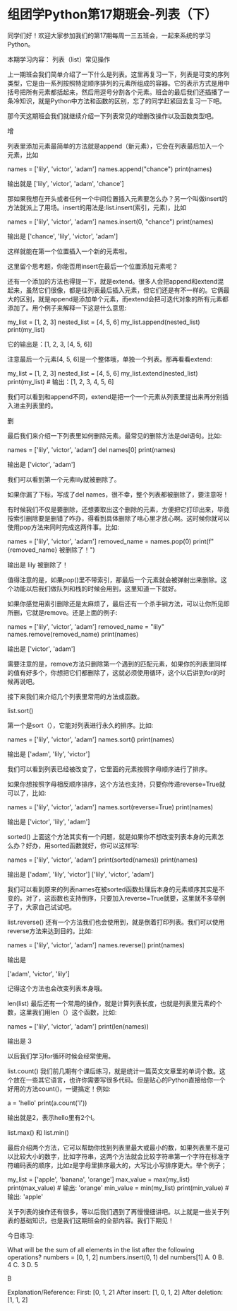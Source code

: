 # 组团学Python第17期班会-列表（下）

同学们好！欢迎大家参加我们的第17期每周一三五班会，一起来系统的学习Python。

本期学习内容： 列表（list）常见操作

上一期班会我们简单介绍了一下什么是列表。这里再复习一下，列表是可变的序列类型，它是由一系列按照特定顺序排列的元素所组成的容器。它的表示方式是用中括号把所有元素都括起来，然后用逗号分割各个元素。班会的最后我们还插播了一条冷知识，就是Python中方法和函数的区别，忘了的同学赶紧回去复习一下吧。

那今天这期班会我们就继续介绍一下列表常见的增删改操作以及函数类型吧。

增

列表里添加元素最简单的方法就是append（新元素），它会在列表最后加入一个元素，比如

names = ['lily', 'victor', 'adam']
names.append("chance")
print(names)

输出就是
['lily', 'victor', 'adam', 'chance']

那如果我想在开头或者任何一个中间位置插入元素要怎么办？另一个叫做insert的方法就派上了用场。insert的用法是:list.insert(索引，元素)，比如

names = ['lily', 'victor', 'adam']
names.insert(0, "chance")
print(names)

输出是
['chance', 'lily', 'victor', 'adam']

这样就能在第一个位置插入一个新的元素啦。

这里留个思考题，你能否用insert在最后一个位置添加元素呢？

还有一个添加的方法也得提一下，就是extend。很多人会把append和extend混起来，虽然它们很像，都是往列表最后插入元素，但它们还是有不一样的。它俩最大的区别，就是append是添加单个元素，而extend会把可迭代对象的所有元素都添加了。用个例子来解释一下这是什么意思:


my_list = [1, 2, 3]
nested_list = [4, 5, 6]
my_list.append(nested_list)
print(my_list)  

它的输出是：[1, 2, 3, [4, 5, 6]]

注意最后一个元素[4, 5, 6]是一个整体哦，单独一个列表。那再看看extend:

my_list = [1, 2, 3]
nested_list = [4, 5, 6]
my_list.extend(nested_list)
print(my_list)  # 输出：[1, 2, 3, 4, 5, 6]


我们可以看到和append不同，extend是把一个一个元素从列表里提出来再分别插入进主列表里的。


删

最后我们来介绍一下列表里如何删除元素。最常见的删除方法是del语句。比如:

names = ['lily', 'victor', 'adam']
del names[0]
print(names)

输出是
['victor', 'adam']

我们可以看到第一个元素lily就被删除了。

如果你漏了下标，写成了del names，很不幸，整个列表都被删除了，要注意呀！

有时候我们不仅是要删除，还想要取出这个删除的元素，方便把它打印出来，毕竟按索引删除要是删错了咋办，得看到具体删除了啥心里才放心啊。这时候你就可以使用pop方法来同时完成这两件事。比如:

names = ['lily', 'victor', 'adam']
removed_name = names.pop(0)
print(f"{removed_name} 被删除了！")

输出是
lily 被删除了！

值得注意的是，如果pop()里不带索引，那最后一个元素就会被弹射出来删除。这个功能以后我们做队列和栈的时候会用到，这里知道一下就好。

如果你感觉用索引删除还是太麻烦了，最后还有一个杀手锏方法，可以让你所见即所删，它就是remove。还是上面的例子:

names = ['lily', 'victor', 'adam']
removed_name = "lily"
names.remove(removed_name)
print(names)

输出是
['victor', 'adam']

需要注意的是，remove方法只删除第一个遇到的匹配元素，如果你的列表里同样的值有好多个，你想把它们都删除了，这就必须使用循环，这个以后讲到for的时候再说吧。

接下来我们来介绍几个列表里常用的方法或函数。

list.sort()

第一个是sort（），它能对列表进行永久的排序。比如:

names = ['lily', 'victor', 'adam']
names.sort()
print(names)

输出是
['adam', 'lily', 'victor']

我们可以看到列表已经被改变了，它里面的元素按照字母顺序进行了排序。

如果你想按照字母相反顺序排序，这个方法也支持，只要你传递reverse=True就可以了，比如:

names = ['lily', 'victor', 'adam']
names.sort(reverse=True)
print(names)

输出是
['victor', 'lily', 'adam']

sorted()
上面这个方法其实有一个问题，就是如果你不想改变列表本身的元素怎么办？好办，用sorted函数就好，你可以这样写:

names = ['lily', 'victor', 'adam']
print(sorted(names))
print(names)

输出是
['adam', 'lily', 'victor']
['lily', 'victor', 'adam']

我们可以看到原来的列表names在被sorted函数处理后本身的元素顺序其实是不变的。对了，这函数也支持倒序，只要加入reverse=True就要，这里就不多举例子了，大家自己试试吧。

list.reverse()
还有一个方法我们也会使用到，就是倒着打印列表。我们可以使用reverse方法来达到目的。比如:

names = ['lily', 'victor', 'adam']
names.reverse()
print(names)

输出是

['adam', 'victor', 'lily']

记得这个方法也会改变列表本身哦。

len(list)
最后还有一个常用的操作，就是计算列表长度，也就是列表里元素的个数，这里我们用len（）这个函数，比如:

names = ['lily', 'victor', 'adam']
print(len(names))

输出是
3

以后我们学习for循环时候会经常使用。

list.count()
我们前几期有个课后练习，就是统计一篇英文文章里的单词个数。这个放在一些其它语言，也许你需要写很多代码。但是贴心的Python直接给你一个好用的方法count()，一键搞定！例如:

a = 'hello'
print(a.count('l'))

输出就是2，表示hello里有2个l。

list.max() 和 list.min()

最后介绍两个方法，它可以帮助你找到列表里最大或最小的数，如果列表里不是可以比较大小的数字，比如字符串，这两个方法就会比较字符串第一个字符在标准字符编码表的顺序，比如z是字母里排序最大的，大写比小写排序更大。举个例子；

my_list = ['apple', 'banana', 'orange']
max_value = max(my_list)
print(max_value)  # 输出: 'orange'
min_value = min(my_list)
print(min_value)  # 输出: 'apple'

关于列表的操作还有很多，等以后我们遇到了再慢慢细讲吧。以上就是一些关于列表的基础知识，也是我们这期班会的全部内容。我们下期见！

今日练习:

What will be the sum of all elements in the list after the following operations?
numbers = [0, 1, 2]
numbers.insert(0, 1)
del numbers[1]
A. 0
B. 4
C. 3
D. 5


B

Explanation/Reference:
First: [0, 1, 21
After insert: [1, 0, 1, 2]
After deletion: [1, 1, 2]